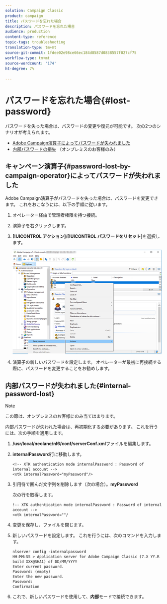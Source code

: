 ```yaml
---
solution: Campaign Classic
product: campaign
title: パスワードを忘れた場合
description: パスワードを忘れた場合
audience: production
content-type: reference
topic-tags: troubleshooting
translation-type: tm+mt
source-git-commit: 1fdee02e98ce66ec184d8587d0838557f027cf75
workflow-type: tm+mt
source-wordcount: '174'
ht-degree: 7%

---
```



# パスワードを忘れた場合{#lost-password}

パスワードを失った場合は、パスワードの変更や復元が可能です。
次の2つのシナリオが考えられます。

* [Adobe Campaign演算子によってパスワードが失われました](#password-lost-by-campaign-operator)
* [内部パスワードの損失](#internal-password-lost) （オンプレミスのお客様のみ）

## キャンペーン演算子{#password-lost-by-campaign-operator}によってパスワードが失われました

Adobe Campaign演算子がパスワードを失った場合は、パスワードを変更できます。
これをおこなうには、以下の手順に従います。

1. オペレーター経由で管理者権限を持つ接続。
1. 演算子を右クリックします。
1. **[!UICONTROL アクション]**/**[!UICONTROL パスワードをリセット]**&#x200B;を選択します。

   ![](assets/operator-passwd.png)

1. 演算子の新しいパスワードを設定します。 オペレーターが最初に再接続する際に、パスワードを変更することをお勧めします。

## 内部パスワードが失われました{#internal-password-lost}

>[!NOTE]
>
>この節は、オンプレミスのお客様にのみ当てはまります。

内部パスワードが失われた場合は、再初期化する必要があります。
これを行うには、次の手順を適用します。

1. **/usr/local/neolane/nl6/conf/serverConf.xml**&#x200B;ファイルを編集します。

1. **internalPassword**&#x200B;行に移動します。

   ```
   <!-- XTK authentication mode internalPassword : Password of internal account -->
   <xtk internalPassword="myPassword"/>
   ```

1. 引用符で囲んだ文字列を削除します（次の場合）。**myPassword**

   次の行を取得します。

   ```
   !-- XTK authentication mode internalPassword : Password of internal account -->
   <xtk internalPassword=""/
   ```

1. 変更を保存し、ファイルを閉じます。

1. 新しいパスワードを設定します。 これを行うには、次のコマンドを入力します。

   ```
   nlserver config -internalpassword
   HH:MM:SS > Application server for Adobe Campaign Classic (7.X YY.R build XXX@SHA1) of DD/MM/YYYY
   Enter current password.
   Password: (empty)
   Enter the new password.
   Password: 
   Confirmation 
   ```

1. これで、新しいパスワードを使用して、**内部**&#x200B;モードで接続できます。
